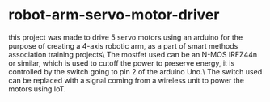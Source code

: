 # robot-arm-servo-motor-driver
this project was made to drive 5 servo motors using an arduino for the purpose of creating a 4-axis robotic arm, as a part of smart methods association training projects\\
The mostfet used can be an N-MOS IRFZ44n or similar, which is used to cutoff the power to preserve energy, it is controlled by the switch going to pin 2  of the arduino Uno.\\
The switch used can be replaced with a signal coming from a wireless unit to power the motors using IoT.
